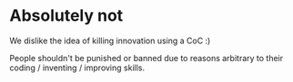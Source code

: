 # Absolutely not

We dislike the idea of killing innovation using a CoC :)

People shouldn't be punished or banned due to reasons arbitrary to their
coding / inventing / improving skills.
